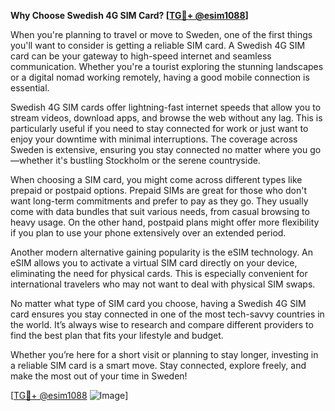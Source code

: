 **Why Choose Swedish 4G SIM Card? [[TG💪+ @esim1088](https://t.me/s/esim1088)]**

When you're planning to travel or move to Sweden, one of the first things you'll want to consider is getting a reliable SIM card. A Swedish 4G SIM card can be your gateway to high-speed internet and seamless communication. Whether you're a tourist exploring the stunning landscapes or a digital nomad working remotely, having a good mobile connection is essential.

Swedish 4G SIM cards offer lightning-fast internet speeds that allow you to stream videos, download apps, and browse the web without any lag. This is particularly useful if you need to stay connected for work or just want to enjoy your downtime with minimal interruptions. The coverage across Sweden is extensive, ensuring you stay connected no matter where you go—whether it's bustling Stockholm or the serene countryside.

When choosing a SIM card, you might come across different types like prepaid or postpaid options. Prepaid SIMs are great for those who don't want long-term commitments and prefer to pay as they go. They usually come with data bundles that suit various needs, from casual browsing to heavy usage. On the other hand, postpaid plans might offer more flexibility if you plan to use your phone extensively over an extended period.

Another modern alternative gaining popularity is the eSIM technology. An eSIM allows you to activate a virtual SIM card directly on your device, eliminating the need for physical cards. This is especially convenient for international travelers who may not want to deal with physical SIM swaps.

No matter what type of SIM card you choose, having a Swedish 4G SIM card ensures you stay connected in one of the most tech-savvy countries in the world. It’s always wise to research and compare different providers to find the best plan that fits your lifestyle and budget.

Whether you’re here for a short visit or planning to stay longer, investing in a reliable SIM card is a smart move. Stay connected, explore freely, and make the most out of your time in Sweden!

[[TG💪+ @esim1088](https://t.me/s/esim1088) ![Image](https://i.postimg.cc/Y0z9fWf4/image.png)]